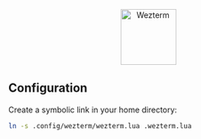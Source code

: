 <div align="center">
  <a href="https://github.com/alanRizzo/dot-files/tree/main/wezterm"><img alt="Wezterm" src="https://user-images.githubusercontent.com/36242460/209569621-063e61b1-ae2d-4c5f-b1fc-0fbdbcc99cd7.png" height="100"></a>
</div>

## Configuration

Create a symbolic link in your home directory:

```zsh
ln -s .config/wezterm/wezterm.lua .wezterm.lua
```
